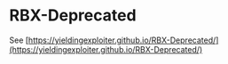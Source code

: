 # RBX-Deprecated
See [https://yieldingexploiter.github.io/RBX-Deprecated/](https://yieldingexploiter.github.io/RBX-Deprecated/)
